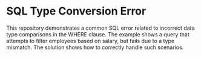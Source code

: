 # SQL Type Conversion Error

This repository demonstrates a common SQL error related to incorrect data type comparisons in the WHERE clause.  The example shows a query that attempts to filter employees based on salary, but fails due to a type mismatch. The solution shows how to correctly handle such scenarios.